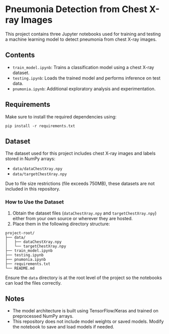 
# Pneumonia Detection from Chest X-ray Images

This project contains three Jupyter notebooks used for training and testing a machine learning model to detect pneumonia from chest X-ray images.

## Contents

- `train_model.ipynb`: Trains a classification model using a chest X-ray dataset.
- `testing.ipynb`: Loads the trained model and performs inference on test data.
- `pnumonia.ipynb`: Additional exploratory analysis and experimentation.

## Requirements

Make sure to install the required dependencies using:

```
pip install -r requirements.txt
```

## Dataset

The dataset used for this project includes chest X-ray images and labels stored in NumPy arrays:

- `data/dataChestXray.npy`
- `data/targetChestXray.npy`

Due to file size restrictions (file exceeds 750MB), these datasets are not included in this repository.

### How to Use the Dataset

1. Obtain the dataset files (`dataChestXray.npy` and `targetChestXray.npy`) either from your own source or wherever they are hosted.
2. Place them in the following directory structure:

```
project-root/
├── data/
│   ├── dataChestXray.npy
│   └── targetChestXray.npy
├── train_model.ipynb
├── testing.ipynb
├── pnumonia.ipynb
├── requirements.txt
└── README.md
```

Ensure the `data` directory is at the root level of the project so the notebooks can load the files correctly.

## Notes

- The model architecture is built using TensorFlow/Keras and trained on preprocessed NumPy arrays.
- This repository does not include model weights or saved models. Modify the notebook to save and load models if needed.
